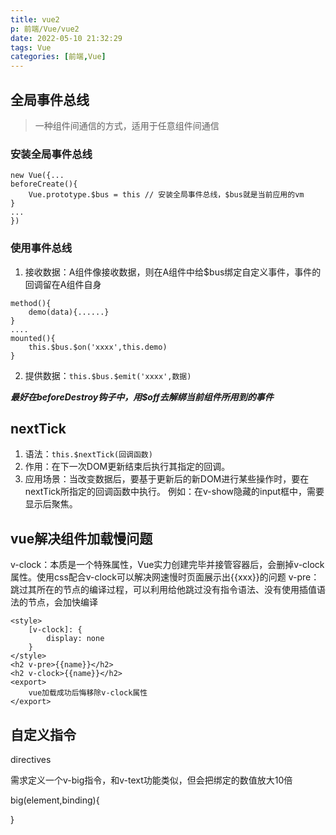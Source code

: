 ```yaml
---
title: vue2
p: 前端/Vue/vue2
date: 2022-05-10 21:32:29
tags: Vue
categories: [前端,Vue]
---
```

## 全局事件总线

> 一种组件间通信的方式，适用于任意组件间通信

### 安装全局事件总线

```vue
new Vue({...
beforeCreate(){
    Vue.prototype.$bus = this // 安装全局事件总线，$bus就是当前应用的vm
}
...
})
```

### 使用事件总线

1. 接收数据：A组件像接收数据，则在A组件中给$bus绑定自定义事件，事件的回调留在A组件自身

```vue
method(){
    demo(data){......}
}
....
mounted(){
    this.$bus.$on('xxxx',this.demo)
}
```

2. 提供数据：`this.$bus.$emit('xxxx',数据)`

***最好在beforeDestroy钩子中，用$off去解绑当前组件所用到的事件***

## nextTick

1. 语法：`this.$nextTick(回调函数)`
2. 作用：在下一次DOM更新结束后执行其指定的回调。
3. 应用场景：当改变数据后，要基于更新后的新DOM进行某些操作时，要在nextTick所指定的回调函数中执行。
    例如：在v-show隐藏的input框中，需要显示后聚焦。

## vue解决组件加载慢问题

v-clock：本质是一个特殊属性，Vue实力创建完毕并接管容器后，会删掉v-clock属性。使用css配合v-clock可以解决网速慢时页面展示出{{xxx}}的问题
v-pre：跳过其所在的节点的编译过程，可以利用给他跳过没有指令语法、没有使用插值语法的节点，会加快编译

```vue
<style>
    [v-clock]: {
        display: none
    }
</style>
<h2 v-pre>{{name}}</h2>
<h2 v-clock>{{name}}</h2>
<export>
    vue加载成功后悔移除v-clock属性
</export>
```

## 自定义指令

directives

需求定义一个v-big指令，和v-text功能类似，但会把绑定的数值放大10倍

big(element,binding){
    
}